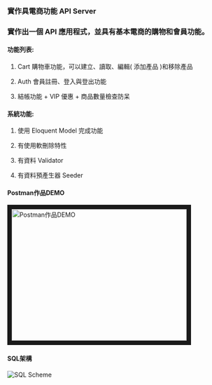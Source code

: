 ### 實作具電商功能 API Server
### 實作出一個 API 應用程式，並具有基本電商的購物和會員功能。

#### 功能列表:

1. Cart 購物車功能，可以建立、讀取、編輯( 添加產品 )和移除產品

2. Auth 會員註冊、登入與登出功能

3. 結帳功能 + VIP 優惠 + 商品數量檢查防呆



#### 系統功能:

1. 使用 Eloquent Model 完成功能

2. 有使用軟刪除特性

3. 有資料 Validator

4. 有資料預產生器 Seeder

#### Postman作品DEMO

<a href="https://www.youtube.com/watch?v=RA0Ac-3zitM&t=14s
" target="_blank"><img src="https://lurl.cc/iFW7n" 
alt="Postman作品DEMO" width="400" height="300" border="10" /></a>

#### SQL架構

![SQL Scheme](e-commerce.png)
